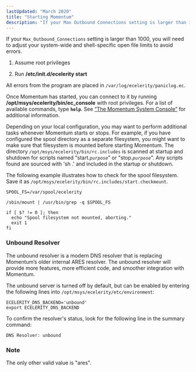 ```yaml
---
lastUpdated: "March 2020"
title: "Starting Momentum"
description: "If your Max Outbound Connections setting is larger than 1000 you will need to adjust your system wide and shell specific open file limits to avoid errors Assume root privileges Run etc init d ecelerity start All errors from the program are placed in var log ecelerity paniclog ec Once..."
---
```


<a name="idp1431376"></a> 

If your `Max_Outbound_Connections` setting is larger than 1000, you will need to adjust your system-wide and shell-specific open file limits to avoid errors.

1.  Assume root privileges

2.  Run **/etc/init.d/ecelerity start** 

All errors from the program are placed in `/var/log/ecelerity/paniclog.ec`.

Once Momentum has started, you can connect to it by running **/opt/msys/ecelerity/bin/ec_console** with root privileges. For a list of available commands, type **`help`**. See [“The Momentum System Console”](/momentum/3/3-reference/operations-console) for additional information.

Depending on your local configuration, you may want to perform additional tasks whenever Momentum starts or stops. For example, if you have configured the spool directory as a separate filesystem, you might want to make sure that filesystem is mounted before starting Momentum. The directory `/opt/msys/ecelerity/bin/rc.includes` is scanned at startup and shutdown for scripts named "start.*`purpose`*" or "stop.*`purpose`*". Any scripts found are sourced with 'sh .' and included in the startup or shutdown.

The following example illustrates how to check for the spool filesystem. Save it as `/opt/msys/ecelerity/bin/rc.includes/start.checkmount`.

```
SPOOL_FS=/var/spool/ecelerity

/sbin/mount | /usr/bin/grep -q $SPOOL_FS

if [ $? != 0 ]; then
  echo "Spool filesystem not mounted, aborting."
  exit 1
fi
```

### <a name="conf.starting.unbound.resolver"></a> Unbound Resolver

The unbound resolver is a modern DNS resolver that is replacing Momentum’s older internal ARES resolver. The unbound resolver will provide more features, more efficient code, and smoother integration with Momentum.

The unbound server is turned off by default, but can be enabled by entering the following lines into `/opt/msys/ecelerity/etc/environment`:

```
ECELERITY_DNS_BACKEND='unbound' 
export ECELERITY_DNS_BACKEND
```

To confirm the resolver's status, look for the following line in the summary command:

`DNS Resolver: unbound`
### Note

The only other valid value is "ares".